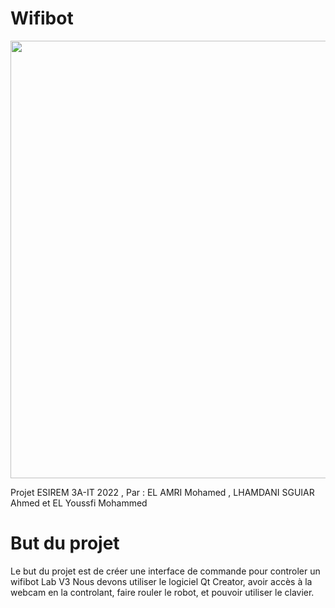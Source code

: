 # Wifibot

<p align="center">
  <img src="https://user-images.githubusercontent.com/93181410/166483696-8a4daae2-d6e3-4a61-b425-f5118cc6e085.png" width="700"/>
</p>


Projet ESIREM 3A-IT 2022 , Par : EL AMRI Mohamed , LHAMDANI SGUIAR Ahmed et EL Youssfi Mohammed
# But du projet
Le but du projet est de créer une interface de commande pour controler un wifibot Lab V3 Nous devons utiliser le logiciel Qt Creator, avoir accès à la webcam en la controlant, faire rouler le robot, et pouvoir utiliser le clavier.

